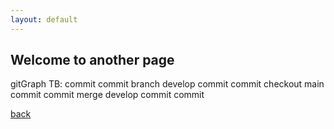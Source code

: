 ```yaml
---
layout: default
---
```


## Welcome to another page


<div class="mermaid"> gitGraph TB:
  commit
  commit
  branch develop
  commit
  commit
  checkout main
  commit
  commit
  merge develop
  commit
  commit
</div>


[back](./)
